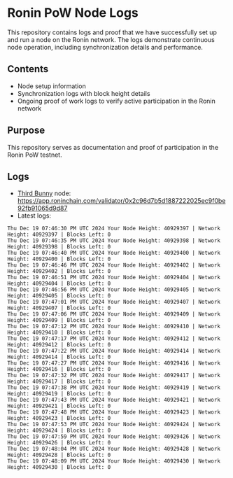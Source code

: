 # Ronin PoW Node Logs

This repository contains logs and proof that we have successfully set up and run a node on the Ronin network. The logs demonstrate continuous node operation, including synchronization details and performance.

## Contents

- Node setup information
- Synchronization logs with block height details
- Ongoing proof of work logs to verify active participation in the Ronin network

## Purpose

This repository serves as documentation and proof of participation in the Ronin PoW testnet.

## Logs

- [Third Bunny](https://thirdbunny.xyz/) node: https://app.roninchain.com/validator/0x2c96d7b5d1887222025ec9f0be92fb91065d9d87
- Latest logs:
```
Thu Dec 19 07:46:30 PM UTC 2024 Your Node Height: 40929397 | Network Height: 40929397 | Blocks Left: 0
Thu Dec 19 07:46:35 PM UTC 2024 Your Node Height: 40929398 | Network Height: 40929398 | Blocks Left: 0
Thu Dec 19 07:46:40 PM UTC 2024 Your Node Height: 40929400 | Network Height: 40929400 | Blocks Left: 0
Thu Dec 19 07:46:46 PM UTC 2024 Your Node Height: 40929402 | Network Height: 40929402 | Blocks Left: 0
Thu Dec 19 07:46:51 PM UTC 2024 Your Node Height: 40929404 | Network Height: 40929404 | Blocks Left: 0
Thu Dec 19 07:46:56 PM UTC 2024 Your Node Height: 40929405 | Network Height: 40929405 | Blocks Left: 0
Thu Dec 19 07:47:01 PM UTC 2024 Your Node Height: 40929407 | Network Height: 40929407 | Blocks Left: 0
Thu Dec 19 07:47:06 PM UTC 2024 Your Node Height: 40929409 | Network Height: 40929409 | Blocks Left: 0
Thu Dec 19 07:47:12 PM UTC 2024 Your Node Height: 40929410 | Network Height: 40929410 | Blocks Left: 0
Thu Dec 19 07:47:17 PM UTC 2024 Your Node Height: 40929412 | Network Height: 40929412 | Blocks Left: 0
Thu Dec 19 07:47:22 PM UTC 2024 Your Node Height: 40929414 | Network Height: 40929414 | Blocks Left: 0
Thu Dec 19 07:47:27 PM UTC 2024 Your Node Height: 40929416 | Network Height: 40929416 | Blocks Left: 0
Thu Dec 19 07:47:32 PM UTC 2024 Your Node Height: 40929417 | Network Height: 40929417 | Blocks Left: 0
Thu Dec 19 07:47:38 PM UTC 2024 Your Node Height: 40929419 | Network Height: 40929419 | Blocks Left: 0
Thu Dec 19 07:47:43 PM UTC 2024 Your Node Height: 40929421 | Network Height: 40929421 | Blocks Left: 0
Thu Dec 19 07:47:48 PM UTC 2024 Your Node Height: 40929423 | Network Height: 40929423 | Blocks Left: 0
Thu Dec 19 07:47:53 PM UTC 2024 Your Node Height: 40929424 | Network Height: 40929424 | Blocks Left: 0
Thu Dec 19 07:47:59 PM UTC 2024 Your Node Height: 40929426 | Network Height: 40929426 | Blocks Left: 0
Thu Dec 19 07:48:04 PM UTC 2024 Your Node Height: 40929428 | Network Height: 40929428 | Blocks Left: 0
Thu Dec 19 07:48:09 PM UTC 2024 Your Node Height: 40929430 | Network Height: 40929430 | Blocks Left: 0
```
